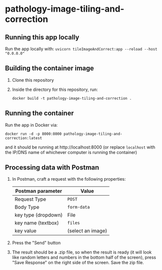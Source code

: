 # pathology-image-tiling-and-correction

## Running this app locally
Run the app locally with: `uvicorn tileImageAndCorrect:app --reload --host "0.0.0.0"`

## Building the container image

1. Clone this repository
1. Inside the directory for this repository, run:

    ```shell
    docker build -t pathology-image-tiling-and-correction .
    ```

## Running the container
Run the app in Docker via:

    docker run -d -p 8000:8000 pathology-image-tiling-and-correction:latest

and it should be running at http://localhost:8000 (or replace `localhost` with the IP/DNS name of whichever computer is running the container)

## Processing data with Postman

1. In Postman, craft a request with the following properties:

    | Postman parameter | Value |
    | --- | --- |
    | Request Type | `POST` |
    | Body Type | `form-data` |
    | key type (dropdown) | File |
    | key name (textbox) | `files` |
    | key value | (select an image) |
  
1. Press the "Send" button
1. The result should be a .zip file, so when the result is ready (it will look like random letters and numbers in the bottom half of the screen), press "Save Response" on the right side of the screen. Save the zip file.
